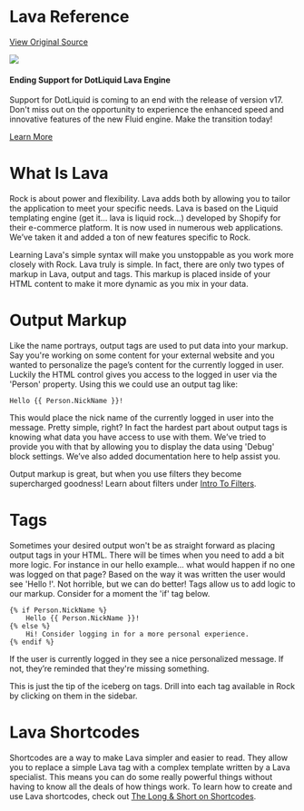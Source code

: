 # Lava Reference
[View Original Source](https://community.rockrms.com/lava/tags)

![](/Content/RockExternal/Lava/LavaLogoV2.svg)

#### Ending Support for DotLiquid Lava Engine

Support for DotLiquid is coming to an end with the release of version v17. Don't miss out on the opportunity to experience the enhanced speed and innovative features of the new Fluid engine. Make the transition today!

[Learn More](/connect/ending-support-for-dotliquid-lava-engine)

What Is Lava
============

Rock is about power and flexibility. Lava adds both by allowing you to tailor the application to meet your specific needs. Lava is based on the Liquid templating engine (get it... lava is liquid rock...) developed by Shopify for their e-commerce platform. It is now used in numerous web applications. We’ve taken it and added a ton of new features specific to Rock.

Learning Lava's simple syntax will make you unstoppable as you work more closely with Rock. Lava truly is simple. In fact, there are only two types of markup in Lava, output and tags. This markup is placed inside of your HTML content to make it more dynamic as you mix in your data.

Output Markup
=============

Like the name portrays, output tags are used to put data into your markup. Say you're working on some content for your external website and you wanted to personalize the page’s content for the currently logged in user. Luckily the HTML control gives you access to the logged in user via the 'Person' property. Using this we could use an output tag like:

```
Hello {{ Person.NickName }}!
```
This would place the nick name of the currently logged in user into the message. Pretty simple, right? In fact the hardest part about output tags is knowing what data you have access to use with them. We’ve tried to provide you with that by allowing you to display the data using 'Debug' block settings. We’ve also added documentation here to help assist you.

Output markup is great, but when you use filters they become supercharged goodness! Learn about filters under [Intro To Filters](/lava/filters).

Tags
====

Sometimes your desired output won't be as straight forward as placing output tags in your HTML. There will be times when you need to add a bit more logic. For instance in our hello example... what would happen if no one was logged on that page? Based on the way it was written the user would see 'Hello !'. Not horrible, but we can do better! Tags allow us to add logic to our markup. Consider for a moment the 'if' tag below.

```
{% if Person.NickName %}
    Hello {{ Person.NickName }}!
{% else %}
    Hi! Consider logging in for a more personal experience.
{% endif %}

```

If the user is currently logged in they see a nice personalized message. If not, they’re reminded that they're missing something.

This is just the tip of the iceberg on tags. Drill into each tag available in Rock by clicking on them in the sidebar.

Lava Shortcodes
===============

Shortcodes are a way to make Lava simpler and easier to read. They allow you to replace a simple Lava tag with a complex template written by a Lava specialist. This means you can do some really powerful things without having to know all the deals of how things work. To learn how to create and use Lava shortcodes, check out [The Long & Short on Shortcodes](https://community.rockrms.com/developer/bookcontent/33).